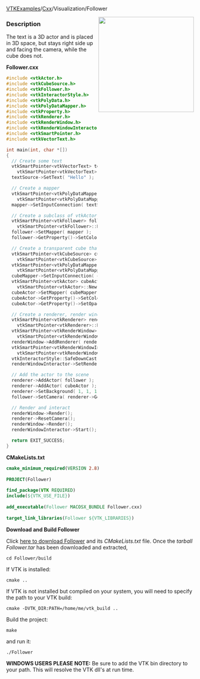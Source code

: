 [VTKExamples](/index/)/[Cxx](/Cxx)/Visualization/Follower

<img align="right" src="https://github.com/lorensen/VTKExamples/blob/gh-pages/Testing/Baseline/Visualization/TestFollower.png?raw=true" width="256" />

### Description
The text is a 3D actor and is placed in 3D space, but stays right side up and facing the camera, while the cube does not.

**Follower.cxx**
```c++
#include <vtkActor.h>
#include <vtkCubeSource.h>
#include <vtkFollower.h>
#include <vtkInteractorStyle.h>
#include <vtkPolyData.h>
#include <vtkPolyDataMapper.h>
#include <vtkProperty.h>
#include <vtkRenderer.h>
#include <vtkRenderWindow.h>
#include <vtkRenderWindowInteractor.h>
#include <vtkSmartPointer.h>
#include <vtkVectorText.h>

int main(int, char *[])
{
  // Create some text
  vtkSmartPointer<vtkVectorText> textSource = 
    vtkSmartPointer<vtkVectorText>::New();
  textSource->SetText( "Hello" );

  // Create a mapper
  vtkSmartPointer<vtkPolyDataMapper> mapper = 
    vtkSmartPointer<vtkPolyDataMapper>::New();
  mapper->SetInputConnection( textSource->GetOutputPort() );

  // Create a subclass of vtkActor: a vtkFollower that remains facing the camera
  vtkSmartPointer<vtkFollower> follower = 
    vtkSmartPointer<vtkFollower>::New();
  follower->SetMapper( mapper );
  follower->GetProperty()->SetColor( 1, 0, 0 ); // red 

  // Create a transparent cube that does not move around to face the camera
  vtkSmartPointer<vtkCubeSource> cubeSource = 
    vtkSmartPointer<vtkCubeSource>::New();
  vtkSmartPointer<vtkPolyDataMapper> cubeMapper = 
    vtkSmartPointer<vtkPolyDataMapper>::New();
  cubeMapper->SetInputConnection( cubeSource->GetOutputPort() );
  vtkSmartPointer<vtkActor> cubeActor = 
    vtkSmartPointer<vtkActor>::New();
  cubeActor->SetMapper( cubeMapper );
  cubeActor->GetProperty()->SetColor( 0, 0, 1 ); // blue
  cubeActor->GetProperty()->SetOpacity( 0.3 );

  // Create a renderer, render window, and interactor
  vtkSmartPointer<vtkRenderer> renderer = 
    vtkSmartPointer<vtkRenderer>::New();
  vtkSmartPointer<vtkRenderWindow> renderWindow = 
    vtkSmartPointer<vtkRenderWindow>::New();
  renderWindow->AddRenderer( renderer );
  vtkSmartPointer<vtkRenderWindowInteractor> renderWindowInteractor = 
    vtkSmartPointer<vtkRenderWindowInteractor>::New();
  vtkInteractorStyle::SafeDownCast(renderWindowInteractor->GetInteractorStyle())->AutoAdjustCameraClippingRangeOn();
  renderWindowInteractor->SetRenderWindow( renderWindow );

  // Add the actor to the scene
  renderer->AddActor( follower );
  renderer->AddActor( cubeActor );
  renderer->SetBackground( 1, 1, 1 ); // Background color white
  follower->SetCamera( renderer->GetActiveCamera() );

  // Render and interact
  renderWindow->Render();
  renderer->ResetCamera();
  renderWindow->Render();
  renderWindowInteractor->Start();

  return EXIT_SUCCESS;
}
```
**CMakeLists.txt**
```cmake
cmake_minimum_required(VERSION 2.8)
 
PROJECT(Follower)
 
find_package(VTK REQUIRED)
include(${VTK_USE_FILE})
 
add_executable(Follower MACOSX_BUNDLE Follower.cxx)
 
target_link_libraries(Follower ${VTK_LIBRARIES})
```

**Download and Build Follower**

Click [here to download Follower](https://github.com/lorensen/VTKWikiExamplesTarballs/raw/master/Follower.tar) and its *CMakeLists.txt* file.
Once the *tarball Follower.tar* has been downloaded and extracted,
```
cd Follower/build 
```
If VTK is installed:
```
cmake ..
```
If VTK is not installed but compiled on your system, you will need to specify the path to your VTK build:
```
cmake -DVTK_DIR:PATH=/home/me/vtk_build ..
```
Build the project:
```
make
```
and run it:
```
./Follower
```
**WINDOWS USERS PLEASE NOTE:** Be sure to add the VTK bin directory to your path. This will resolve the VTK dll's at run time.

